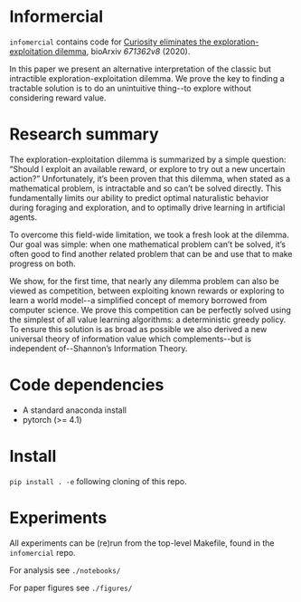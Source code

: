 # Informercial

`infomercial` contains code for [Curiosity eliminates the exploration-exploitation dilemma](https://www.biorxiv.org/content/10.1101/671362v8), bioArxiv _671362v8_ (2020).

In this paper we present an alternative interpretation of the classic but intractible exploration-exploitation dilemma. We prove the key to finding a tractable solution is to do an unintuitive thing--to explore without considering reward value.

# Research summary 
The exploration-exploitation dilemma is summarized by a simple question: “Should I exploit an available reward, or explore to try out a new uncertain action?” Unfortunately, it’s been proven that this dilemma, when stated as a mathematical problem, is intractable and so can’t be solved directly. This fundamentally limits our ability to predict optimal naturalistic behavior during foraging and exploration, and to optimally drive learning in artificial agents.

To overcome this field-wide limitation, we took a fresh look at the dilemma. Our goal was simple: when one mathematical problem can’t be solved, it’s often good to find another related problem that can be and use that to make progress on both.

We show, for the first time, that nearly any dilemma problem can also be viewed as competition, between exploiting known rewards or exploring to learn a world model--a simplified concept of memory borrowed from computer science. We prove this competition can be perfectly solved using the simplest of all value learning algorithms: a deterministic greedy policy. To ensure this solution is as broad as possible we also derived a new universal theory of information value which complements--but is independent of--Shannon’s Information Theory.

# Code dependencies
- A standard anaconda install
- pytorch (>= 4.1)

# Install
`pip install . -e` following cloning of this repo.

# Experiments
All experiments can be (re)run from the top-level Makefile, found in the `infomercial` repo. 

For analysis see `./notebooks/`

For paper figures see `./figures/`
